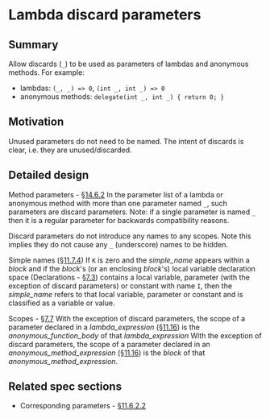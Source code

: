 # Lambda discard parameters

## Summary

Allow discards (`_`) to be used as parameters of lambdas and anonymous methods.
For example:
- lambdas: `(_, _) => 0`, `(int _, int _) => 0`
- anonymous methods: `delegate(int _, int _) { return 0; }`

## Motivation

Unused parameters do not need to be named. The intent of discards is clear, i.e. they are unused/discarded.

## Detailed design

Method parameters - [§14.6.2](https://github.com/dotnet/csharpstandard/blob/draft-v6/standard/classes.md#1462-method-parameters)
In the parameter list of a lambda or anonymous method with more than one parameter named `_`, such parameters are discard parameters.
Note: if a single parameter is named `_` then it is a regular parameter for backwards compatibility reasons.

Discard parameters do not introduce any names to any scopes.
Note this implies they do not cause any `_` (underscore) names to be hidden.

Simple names ([§11.7.4](https://github.com/dotnet/csharpstandard/blob/draft-v6/standard/expressions.md#1174-simple-names))
If `K` is zero and the *simple_name* appears within a *block* and if the *block*'s (or an enclosing *block*'s) local variable declaration space (Declarations - [§7.3](https://github.com/dotnet/csharpstandard/blob/draft-v6/standard/basic-concepts.md#73-declarations)) contains a local variable, parameter (with the exception of discard parameters) or constant with name `I`, then the *simple_name* refers to that local variable, parameter or constant and is classified as a variable or value.

Scopes - [§7.7](https://github.com/dotnet/csharpstandard/blob/draft-v6/standard/basic-concepts.md#77-scopes)
With the exception of discard parameters, the scope of a parameter declared in a *lambda_expression* ([§11.16](https://github.com/dotnet/csharpstandard/blob/draft-v6/standard/expressions.md#1116-anonymous-function-expressions)) is the *anonymous_function_body* of that *lambda_expression*
With the exception of discard parameters, the scope of a parameter declared in an *anonymous_method_expression* ([§11.16](https://github.com/dotnet/csharpstandard/blob/draft-v6/standard/expressions.md#1116-anonymous-function-expressions)) is the *block* of that *anonymous_method_expression*.

## Related spec sections
- Corresponding parameters - [§11.6.2.2](https://github.com/dotnet/csharpstandard/blob/draft-v6/standard/expressions.md#11622-corresponding-parameters)

